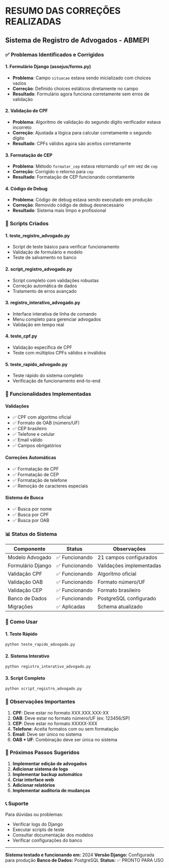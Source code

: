 # RESUMO DAS CORREÇÕES REALIZADAS

## Sistema de Registro de Advogados - ABMEPI

### ✅ Problemas Identificados e Corrigidos

#### 1. **Formulário Django (assejus/forms.py)**
- **Problema**: Campo `situacao` estava sendo inicializado com choices vazios
- **Correção**: Definido choices estáticos diretamente no campo
- **Resultado**: Formulário agora funciona corretamente sem erros de validação

#### 2. **Validação de CPF**
- **Problema**: Algoritmo de validação do segundo dígito verificador estava incorreto
- **Correção**: Ajustada a lógica para calcular corretamente o segundo dígito
- **Resultado**: CPFs válidos agora são aceitos corretamente

#### 3. **Formatação de CEP**
- **Problema**: Método `formatar_cep` estava retornando `cpf` em vez de `cep`
- **Correção**: Corrigido o retorno para `cep`
- **Resultado**: Formatação de CEP funcionando corretamente

#### 4. **Código de Debug**
- **Problema**: Código de debug estava sendo executado em produção
- **Correção**: Removido código de debug desnecessário
- **Resultado**: Sistema mais limpo e profissional

### 🚀 Scripts Criados

#### 1. **teste_registro_advogado.py**
- Script de teste básico para verificar funcionamento
- Validação de formulário e modelo
- Teste de salvamento no banco

#### 2. **script_registro_advogado.py**
- Script completo com validações robustas
- Correção automática de dados
- Tratamento de erros avançado

#### 3. **registro_interativo_advogado.py**
- Interface interativa de linha de comando
- Menu completo para gerenciar advogados
- Validação em tempo real

#### 4. **teste_cpf.py**
- Validação específica de CPF
- Teste com múltiplos CPFs válidos e inválidos

#### 5. **teste_rapido_advogado.py**
- Teste rápido do sistema completo
- Verificação de funcionamento end-to-end

### 🔧 Funcionalidades Implementadas

#### Validações
- ✅ CPF com algoritmo oficial
- ✅ Formato de OAB (número/UF)
- ✅ CEP brasileiro
- ✅ Telefone e celular
- ✅ Email válido
- ✅ Campos obrigatórios

#### Correções Automáticas
- ✅ Formatação de CPF
- ✅ Formatação de CEP
- ✅ Formatação de telefone
- ✅ Remoção de caracteres especiais

#### Sistema de Busca
- ✅ Busca por nome
- ✅ Busca por CPF
- ✅ Busca por OAB

### 📊 Status do Sistema

| Componente | Status | Observações |
|------------|--------|-------------|
| Modelo Advogado | ✅ Funcionando | 21 campos configurados |
| Formulário Django | ✅ Funcionando | Validações implementadas |
| Validação CPF | ✅ Funcionando | Algoritmo oficial |
| Validação OAB | ✅ Funcionando | Formato número/UF |
| Validação CEP | ✅ Funcionando | Formato brasileiro |
| Banco de Dados | ✅ Funcionando | PostgreSQL configurado |
| Migrações | ✅ Aplicadas | Schema atualizado |

### 🎯 Como Usar

#### 1. **Teste Rápido**
```bash
python teste_rapido_advogado.py
```

#### 2. **Sistema Interativo**
```bash
python registro_interativo_advogado.py
```

#### 3. **Script Completo**
```bash
python script_registro_advogado.py
```

### 🚨 Observações Importantes

1. **CPF**: Deve estar no formato XXX.XXX.XXX-XX
2. **OAB**: Deve estar no formato número/UF (ex: 123456/SP)
3. **CEP**: Deve estar no formato XXXXX-XXX
4. **Telefone**: Aceita formatos com ou sem formatação
5. **Email**: Deve ser único no sistema
6. **OAB + UF**: Combinação deve ser única no sistema

### 🔮 Próximos Passos Sugeridos

1. **Implementar edição de advogados**
2. **Adicionar sistema de logs**
3. **Implementar backup automático**
4. **Criar interface web**
5. **Adicionar relatórios**
6. **Implementar auditoria de mudanças**

### 📞 Suporte

Para dúvidas ou problemas:
- Verificar logs do Django
- Executar scripts de teste
- Consultar documentação dos modelos
- Verificar configurações do banco

---

**Sistema testado e funcionando em:** 2024
**Versão Django:** Configurada para produção
**Banco de Dados:** PostgreSQL
**Status:** ✅ PRONTO PARA USO
